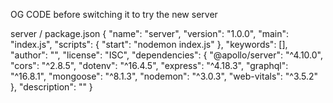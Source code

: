 

OG CODE before switching it to try the new server


server / package.json
{
  "name": "server",
  "version": "1.0.0",
  "main": "index.js",
  "scripts": {
    "start": "nodemon index.js"
  },
  "keywords": [],
  "author": "",
  "license": "ISC",
  "dependencies": {
    "@apollo/server": "^4.10.0",
    "cors": "^2.8.5",
    "dotenv": "^16.4.5",
    "express": "^4.18.3",
    "graphql": "^16.8.1",
    "mongoose": "^8.1.3",
    "nodemon": "^3.0.3",
    "web-vitals": "^3.5.2"
  },
  "description": ""
}


